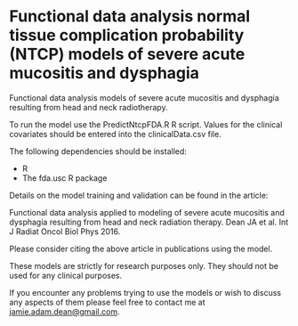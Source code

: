 # Functional data analysis normal tissue complication probability (NTCP) models of severe acute mucositis and dysphagia

Functional data analysis models of severe acute mucositis and dysphagia resulting from head and neck radiotherapy.

To run the model use the PredictNtcpFDA.R R script. Values for the clinical covariates should be entered into the clinicalData.csv file.

The following dependencies should be installed:

- R
- The fda.usc R package

Details on the model training and validation can be found in the article:

Functional data analysis applied to modeling of severe acute mucositis and dysphagia resulting from head and neck radiation therapy. Dean  JA et al. Int J Radiat Oncol Biol Phys 2016.

Please consider citing the above article in publications using the model.

These models are strictly for research purposes only. They should not be used for any clinical purposes.

If you encounter any problems trying to use the models or wish to discuss any aspects of them please feel free to contact me at jamie.adam.dean@gmail.com.
